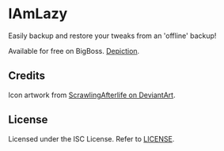 # IAmLazy
Easily backup and restore your tweaks from an 'offline' backup!

Available for free on BigBoss. [Depiction](https://moreinfo.thebigboss.org/moreinfo/depiction.php?file=iamlazyDp).

## Credits
Icon artwork from [ScrawlingAfterlife on DeviantArt](https://www.deviantart.com/scrawlingafterlife/art/Snorlax-342569288).

## License
Licensed under the ISC License. Refer to [LICENSE](LICENSE).

